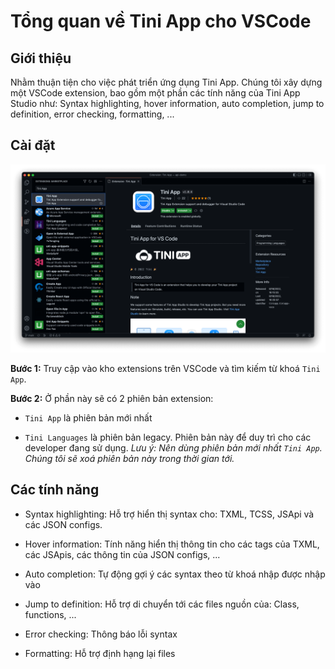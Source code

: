# Tổng quan về Tini App cho VSCode

## Giới thiệu

Nhằm thuận tiện cho việc phát triển ứng dụng Tini App. Chúng tôi xây dựng một VSCode extension, bao gồm một phần các tính năng của Tini App Studio như: Syntax highlighting, hover information, auto completion, jump to definition, error checking, formatting, ...

## Cài đặt

<div>
  <img src="./assets/images/getting-started-step.png" alt="Tini App Extension" style="width: 700px;" />
</div>

**Bước 1:**
Truy cập vào kho extensions trên VSCode và tìm kiếm từ khoá `Tini App`.

**Bước 2:**
Ở phần này sẽ có 2 phiên bản extension:

- `Tini App` là phiên bản mới nhất

- `Tini Languages` là phiên bản legacy. Phiên bản này để duy trì cho các developer đang sử dụng. _Lưu ý: Nên dùng phiên bản mới nhất `Tini App`. Chúng tôi sẽ xoá phiên bản này trong thời gian tới._

## Các tính năng

- Syntax highlighting: Hỗ trợ hiển thị syntax cho: TXML, TCSS, JSApi và các JSON configs.

- Hover information: Tính năng hiển thị thông tin cho các tags của TXML, các JSApis, các thông tin của JSON configs, ...

- Auto completion: Tự động gợi ý các syntax theo từ khoá nhập được nhập vào

- Jump to definition: Hỗ trợ di chuyển tới các files nguồn của: Class, functions, ...

- Error checking: Thông báo lỗi syntax

- Formatting: Hỗ trợ định hạng lại files
